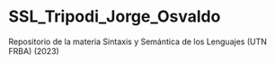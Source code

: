 # SSL_Tripodi_Jorge_Osvaldo
Repositorio de la materia Sintaxis y Semántica de los Lenguajes (UTN FRBA) (2023)

